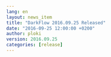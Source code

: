 ```yaml
---
lang: en
layout: news_item
title: "DarkFlow 2016.09.25 Released"
date: "2016-09-25 12:00:00 +0200"
author: ploki
version: 2016.09.25
categories: [release]
---
```

